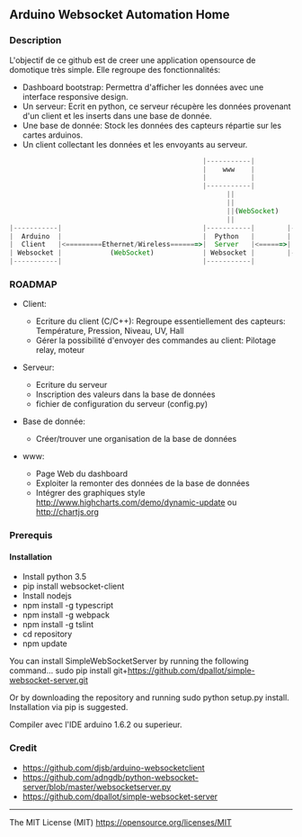 ## Arduino Websocket Automation Home

### Description
L'objectif de ce github est de creer une application opensource de domotique très simple. Elle regroupe des fonctionnalités:
- Dashboard bootstrap: Permettra d'afficher les données avec une interface responsive design.
- Un serveur: Ecrit en python, ce serveur récupère les données provenant d'un client et les inserts dans une base de donnée.
- Une base de donnée: Stock les données des capteurs répartie sur les cartes arduinos.
- Un client collectant les données et les envoyants au serveur.

```Javascript
                                                |-----------|
                                                |    www    |
                                                |           |
                                                |-----------| 
                                                      ||
                                                      ||
                                                      ||(WebSocket)
                                                      ||
|-----------|                                   |-----------|        |-----------|
|  Arduino  |                                   |  Python   |        | Data Base |
|  Client   |<=========Ethernet/Wireless=======>|  Server   |<======>|  SQLlite  |
| Websocket |            (WebSocket)            | Websocket |        |-----------|
|-----------|                                   |-----------|
```

### ROADMAP

- Client:
	- Ecriture du client (C/C++): Regroupe essentiellement des capteurs: Température, Pression, Niveau, UV, Hall
	- Gérer la possibilité d'envoyer des commandes au client: Pilotage relay, moteur

- Serveur:
	- Ecriture du serveur
	- Inscription des valeurs dans la base de données
	- fichier de configuration du serveur (config.py)

- Base de donnée:
	- Créer/trouver une organisation de la base de données

- www:
	- Page Web du dashboard
	- Exploiter la remonter des données de la base de données
	- Intégrer des graphiques style http://www.highcharts.com/demo/dynamic-update ou http://chartjs.org

### Prerequis

#### Installation

- Install python 3.5
- pip install websocket-client
- Install nodejs
- npm install -g typescript
- npm install -g webpack
- npm install -g tslint
- cd repository
- npm update

You can install SimpleWebSocketServer by running the following command...
sudo pip install git+https://github.com/dpallot/simple-websocket-server.git

Or by downloading the repository and running sudo python setup.py install.
Installation via pip is suggested.

Compiler avec l'IDE arduino 1.6.2 ou superieur.


### Credit

- https://github.com/djsb/arduino-websocketclient
- https://github.com/adngdb/python-websocket-server/blob/master/websocketserver.py
- https://github.com/dpallot/simple-websocket-server

---------------------
The MIT License (MIT) https://opensource.org/licenses/MIT
